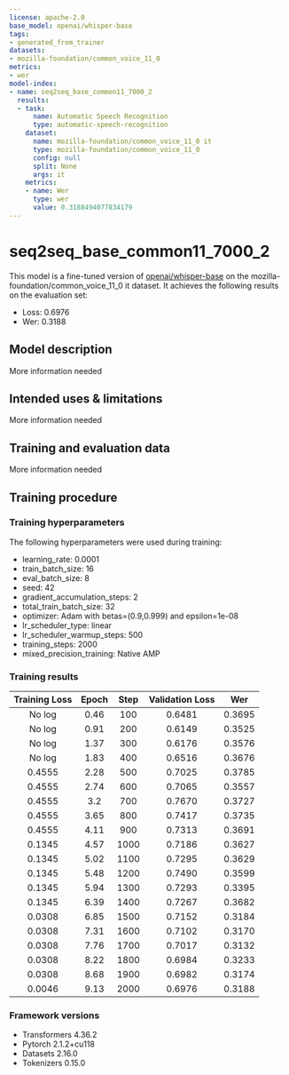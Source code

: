 ```yaml
---
license: apache-2.0
base_model: openai/whisper-base
tags:
- generated_from_trainer
datasets:
- mozilla-foundation/common_voice_11_0
metrics:
- wer
model-index:
- name: seq2seq_base_common11_7000_2
  results:
  - task:
      name: Automatic Speech Recognition
      type: automatic-speech-recognition
    dataset:
      name: mozilla-foundation/common_voice_11_0 it
      type: mozilla-foundation/common_voice_11_0
      config: null
      split: None
      args: it
    metrics:
    - name: Wer
      type: wer
      value: 0.3188494077834179
---
```


<!-- This model card has been generated automatically according to the information the Trainer had access to. You
should probably proofread and complete it, then remove this comment. -->

# seq2seq_base_common11_7000_2

This model is a fine-tuned version of [openai/whisper-base](https://huggingface.co/openai/whisper-base) on the mozilla-foundation/common_voice_11_0 it dataset.
It achieves the following results on the evaluation set:
- Loss: 0.6976
- Wer: 0.3188

## Model description

More information needed

## Intended uses & limitations

More information needed

## Training and evaluation data

More information needed

## Training procedure

### Training hyperparameters

The following hyperparameters were used during training:
- learning_rate: 0.0001
- train_batch_size: 16
- eval_batch_size: 8
- seed: 42
- gradient_accumulation_steps: 2
- total_train_batch_size: 32
- optimizer: Adam with betas=(0.9,0.999) and epsilon=1e-08
- lr_scheduler_type: linear
- lr_scheduler_warmup_steps: 500
- training_steps: 2000
- mixed_precision_training: Native AMP

### Training results

| Training Loss | Epoch | Step | Validation Loss | Wer    |
|:-------------:|:-----:|:----:|:---------------:|:------:|
| No log        | 0.46  | 100  | 0.6481          | 0.3695 |
| No log        | 0.91  | 200  | 0.6149          | 0.3525 |
| No log        | 1.37  | 300  | 0.6176          | 0.3576 |
| No log        | 1.83  | 400  | 0.6516          | 0.3676 |
| 0.4555        | 2.28  | 500  | 0.7025          | 0.3785 |
| 0.4555        | 2.74  | 600  | 0.7065          | 0.3557 |
| 0.4555        | 3.2   | 700  | 0.7670          | 0.3727 |
| 0.4555        | 3.65  | 800  | 0.7417          | 0.3735 |
| 0.4555        | 4.11  | 900  | 0.7313          | 0.3691 |
| 0.1345        | 4.57  | 1000 | 0.7186          | 0.3627 |
| 0.1345        | 5.02  | 1100 | 0.7295          | 0.3629 |
| 0.1345        | 5.48  | 1200 | 0.7490          | 0.3599 |
| 0.1345        | 5.94  | 1300 | 0.7293          | 0.3395 |
| 0.1345        | 6.39  | 1400 | 0.7267          | 0.3682 |
| 0.0308        | 6.85  | 1500 | 0.7152          | 0.3184 |
| 0.0308        | 7.31  | 1600 | 0.7102          | 0.3170 |
| 0.0308        | 7.76  | 1700 | 0.7017          | 0.3132 |
| 0.0308        | 8.22  | 1800 | 0.6984          | 0.3233 |
| 0.0308        | 8.68  | 1900 | 0.6982          | 0.3174 |
| 0.0046        | 9.13  | 2000 | 0.6976          | 0.3188 |


### Framework versions

- Transformers 4.36.2
- Pytorch 2.1.2+cu118
- Datasets 2.16.0
- Tokenizers 0.15.0
